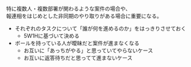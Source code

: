 特に複数人・複数部署が関わるような案件の場合や、  
報連相をはじめとした非同期のやり取りがある場合に重要になる。

* それぞれのタスクについて「誰が何を進めるのか」をはっきりさせておく
	- 5W1Hに基づいて決める
* ボールを持っている人が曖昧だと案件が進まなくなる
	- お互いに「あっちがやる」と思っていてやらないケース
	- お互いに返答待ちだと思ってて進まないケース